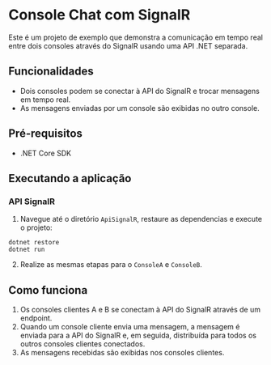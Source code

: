 # Console Chat com SignalR

Este é um projeto de exemplo que demonstra a comunicação em tempo real entre dois consoles através do SignalR usando uma API .NET separada.

## Funcionalidades

- Dois consoles podem se conectar à API do SignalR e trocar mensagens em tempo real.
- As mensagens enviadas por um console são exibidas no outro console.

## Pré-requisitos

- .NET Core SDK

## Executando a aplicação

### API SignalR

1. Navegue até o diretório `ApiSignalR`, restaure as dependencias e execute o projeto:
 
```
dotnet restore
dotnet run
```

2. Realize as mesmas etapas para o `ConsoleA` e `ConsoleB`.

## Como funciona

1. Os consoles clientes A e B se conectam à API do SignalR através de um endpoint.
2. Quando um console cliente envia uma mensagem, a mensagem é enviada para a API do SignalR e, em seguida, distribuída para todos os outros consoles clientes conectados.
3. As mensagens recebidas são exibidas nos consoles clientes.
